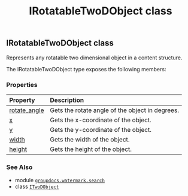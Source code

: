 ﻿---
title: IRotatableTwoDObject class
second_title: GroupDocs.Watermark for Python via .NET API References
description: 
type: docs
url: /python-net/groupdocs.watermark.search/irotatabletwodobject/
is_root: false
weight: 40
---

## IRotatableTwoDObject class

Represents any rotatable two dimensional object in a content structure.



The IRotatableTwoDObject type exposes the following members:

### Properties
| Property | Description |
| :- | :- |
| [rotate_angle](/watermark/python-net/groupdocs.watermark.search/irotatabletwodobject/rotate_angle) | Gets the rotate angle of the object in degrees. |
| [x](/watermark/python-net/groupdocs.watermark.search/irotatabletwodobject/x) | Gets the x-coordinate of the object. |
| [y](/watermark/python-net/groupdocs.watermark.search/irotatabletwodobject/y) | Gets the y-coordinate of the object. |
| [width](/watermark/python-net/groupdocs.watermark.search/irotatabletwodobject/width) | Gets the width of the object. |
| [height](/watermark/python-net/groupdocs.watermark.search/irotatabletwodobject/height) | Gets the height of the object. |



### See Also
* module [`groupdocs.watermark.search`](..)
* class [`ITwoDObject`](/watermark/python-net/groupdocs.watermark.search/itwodobject)

